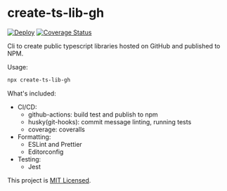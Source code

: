 # create-ts-lib-gh

[![Deploy](https://github.com/glebbash/create-ts-lib-gh/workflows/build/badge.svg)](https://github.com/glebbash/create-ts-lib-gh/actions)
[![Coverage Status](https://coveralls.io/repos/github/glebbash/create-ts-lib-gh/badge.svg?branch=master)](https://coveralls.io/github/glebbash/create-ts-lib-gh?branch=master)

Cli to create public typescript libraries hosted on GitHub and published to NPM.

Usage:

```sh
npx create-ts-lib-gh
```

What's included:

- CI/CD:
  - github-actions: build test and publish to npm
  - husky(git-hooks): commit message linting, running tests
  - coverage: coveralls
- Formatting:
  - ESLint and Prettier
  - Editorconfig
- Testing:
  - Jest

This project is [MIT Licensed](LICENSE).
